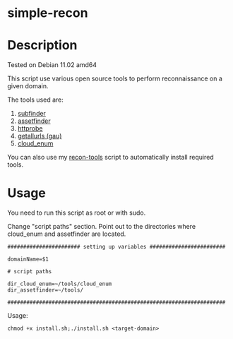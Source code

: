 # simple-recon

# Description

Tested on Debian 11.02 amd64

This script use various open source tools to perform reconnaissance on a given domain.

The tools used are:

1) <a href="https://github.com/projectdiscovery/subfinder">subfinder</a>
2) <a href="https://github.com/tomnomnom/assetfinder">assetfinder</a>
3) <a href="https://github.com/tomnomnom/httprobe">httprobe</a>
4) <a href="https://github.com/lc/gau">getallurls (gau)</a>
5) <a href="https://github.com/initstring/cloud_enum">cloud_enum</a>

You can also use my <a href="https://github.com/alppekel/bugbounty-recon-tools">recon-tools</a> script to automatically install required tools.

# Usage

You need to run this script as root or with sudo.

Change "script paths" section. Point out to the directories where cloud_enum and assetfinder are located.
```
####################### setting up variables ########################

domainName=$1

# script paths

dir_cloud_enum=~/tools/cloud_enum
dir_assetfinder=~/tools/

#####################################################################
```

Usage:
```
chmod +x install.sh;./install.sh <target-domain>
```
